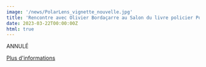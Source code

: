 ```yaml
---
image: '/news/PolarLens_vignette_nouvelle.jpg'
title: 'Rencontre avec Olivier Bordaçarre au Salon du livre policier Polar Lens 2023'
date: 2023-03-22T00:00:00Z
html: true
---
```


<p>
  ANNULÉ
</p>
<p>
  <a
    href="https://www.polarlens.fr/wordpress/"
    rel="noopener noreferrer"
    target="_blank"
  >
    Plus d'informations
  </a>
</p>


